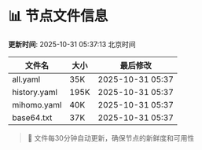 # 📊 节点文件信息

**更新时间**: 2025-10-31 05:37:13 北京时间

| 文件名 | 大小 | 最后修改 |
|--------|------|----------|
| all.yaml | 35K | 2025-10-31 05:37 |
| history.yaml | 195K | 2025-10-31 05:37 |
| mihomo.yaml | 40K | 2025-10-31 05:37 |
| base64.txt | 37K | 2025-10-31 05:37 |

> 🔄 文件每30分钟自动更新，确保节点的新鲜度和可用性
